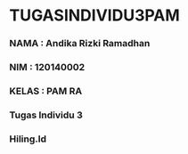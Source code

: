# TUGASINDIVIDU3PAM
<h3>NAMA  : Andika Rizki Ramadhan</h3>
<h3>NIM   : 120140002</h3>
<h3>KELAS : PAM RA</h3>
<h3>Tugas Individu 3</h3>
<h3>Hiling.Id</h3>
